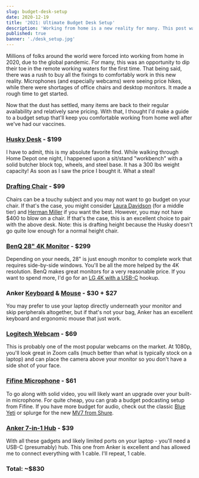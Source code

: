 ```yaml
---
slug: budget-desk-setup
date: 2020-12-19
title: '2021: Ultimate Budget Desk Setup'
description: 'Working from home is a new reality for many. This post walks you through a solid remote working desk setup on a budget.'
published: true
banner: './desk_setup.jpg'
---
```


Millions of folks around the world were forced into working from home in 2020, due to the global pandemic. For many, this was an opportunity to dip their toe in the remote working waters for the first time. That being said, there was a rush to buy all the fixings to comfortably work in this new reality. Microphones (and especially webcams) were seeing price hikes, while there were shortages of office chairs and desktop monitors. It made a rough time to get started.

Now that the dust has settled, many items are back to their regular availability and relatively sane pricing. With that, I thought I'd make a guide to a budget setup that'll keep you comfortable working from home well after we've had our vaccines. 

### [Husky Desk](https://www.homedepot.com/p/Husky-52-in-Adjustable-Height-Work-Table-HOLT52XDB12/301809830) - $199

I have to admit, this is my absolute favorite find. While walking through Home Depot one night, I happened upon a sit/stand "workbench" with a solid butcher block top, wheels, and steel base. It has a 300 lbs weight capacity! As soon as I saw the price I bought it. What a steal!

### [Drafting Chair](https://www.amazon.com/Drafting-Chair-Office-Standing-Table/dp/B07XLMKXLM) - $99

Chairs can be a touchy subject and you may not want to go budget on your chair. If that's the case, you might consider [Laura Davidson](https://www.lauradavidsondirect.com/pages/shop-chairs-and-seating) (for a middle tier) and [Herman Miller](https://www.hermanmiller.com/products/seating/office-chairs/) if you want the best. However, you may not have $400 to blow on a chair. If that's the case, this is an excellent choice to pair with the above desk. Note: this is drafting height because the Husky doesn't go quite low enough for a normal height chair.

### [BenQ 28" 4K Monitor](https://www.amazon.com/BenQ-EL2870U-Anti-glare-Brightness-Intelligence/dp/B078HWN5CX) - $299

Depending on your needs, 28" is just enough monitor to complete work that requires side-by-side windows. You'll be all the more helped by the 4K resolution. BenQ makes great monitors for a very reasonable price. If you want to spend more, I'd go for an [LG 4K with a USB-C](https://www.amazon.com/LG-27UK850-W-Monitor-Connectivity-FreeSync/dp/B078GVTD9N) hookup.

### Anker [Keyboard](https://www.amazon.com/dp/B07HFVTFK5/) & [Mouse](https://www.amazon.com/Anker-Wireless-Vertical-Ergonomic-Optical/dp/B00BIFNTMC) - $30 + $27

You may prefer to use your laptop directly underneath your monitor and skip peripherals altogether, but if that's not your bag, Anker has an excellent keyboard and ergonomic mouse that just work.

### [Logitech Webcam](https://www.amazon.com/Logitech-C920x-Pro-HD-Webcam/dp/B085TFF7M1) - $69

This is probably one of the most popular webcams on the market. At 1080p, you'll look great in Zoom calls (much better than what is typically stock on a laptop) and can place the camera above your monitor so you don't have a side shot of your face.

### [Fifine Microphone](https://www.amazon.com/FIFINE-Microphone-Adjustable-Instruments-Streaming-T669/dp/B07Y1C6GDS) - $61

To go along with solid video, you will likely want an upgrade over your built-in microphone. For quite cheap, you can grab a budget podcasting setup from Fifine. If you have more budget for audio, check out the classic [Blue Yeti](https://www.amazon.com/gp/product/B002VA464S) or splurge for the new [MV7 from Shure](https://www.shure.com/en-US/products/microphones/mv7).

### [Anker 7-in-1 Hub](https://www.amazon.com/dp/B07PPGWQ15) - $39

With all these gadgets and likely limited ports on your laptop - you'll need a USB-C (presumably) hub. This one from Anker is excellent and has allowed me to connect everything with 1 cable. I'll repeat, 1 cable.

### Total: ~$830
